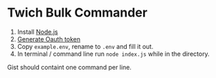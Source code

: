 # Twich Bulk Commander

1. Install [Node.js](https://nodejs.org/en/)
2. [Generate Oauth token](https://twitchapps.com/tmi/)
3. Copy `example.env`, rename to `.env` and fill it out.
4. In terminal / command line run `node index.js` while in the directory.

Gist should containt one command per line.
